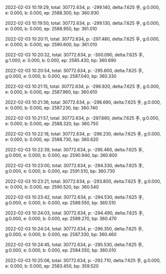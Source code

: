 2022-02-03 10:19:29, total: 30772.634, p: -299.140, delta:7.625 手, g:0.000, e: 0.000, b: 0.000, ep: 2588.300, bp: 360.930

2022-02-03 10:19:50, total: 30772.634, p: -299.130, delta:7.625 手, g:0.000, e: 0.000, b: 0.000, ep: 2588.950, bp: 361.010

2022-02-03 10:20:11, total: 30772.634, p: -297.480, delta:7.625 手, g:0.000, e: 0.000, b: 0.000, ep: 2590.600, bp: 361.010

2022-02-03 10:20:32, total: 30772.634, p: -300.090, delta:7.625 手, g:1.000, e: 0.000, b: 0.000, ep: 2585.430, bp: 360.690

2022-02-03 10:20:54, total: 30772.634, p: -295.600, delta:7.625 手, g:0.000, e: 0.000, b: 0.000, ep: 2587.040, bp: 360.330

2022-02-03 10:21:15, total: 30772.634, p: -296.920, delta:7.625 手, g:0.000, e: 0.000, b: 0.000, ep: 2587.960, bp: 360.610

2022-02-03 10:21:36, total: 30772.634, p: -298.690, delta:7.625 手, g:0.000, e: 0.000, b: 0.000, ep: 2587.230, bp: 360.740

2022-02-03 10:21:57, total: 30772.634, p: -297.680, delta:7.625 手, g:0.000, e: 0.000, b: 0.000, ep: 2588.320, bp: 360.750

2022-02-03 10:22:18, total: 30772.634, p: -296.230, delta:7.625 手, g:0.000, e: 0.000, b: 0.000, ep: 2588.730, bp: 360.620

2022-02-03 10:22:39, total: 30772.634, p: -295.460, delta:7.625 手, g:0.000, e: 0.000, b: 0.000, ep: 2590.940, bp: 360.800

2022-02-03 10:23:00, total: 30772.634, p: -294.330, delta:7.625 手, g:0.000, e: 0.000, b: 0.000, ep: 2591.510, bp: 360.730

2022-02-03 10:23:21, total: 30772.634, p: -293.800, delta:7.625 手, g:0.000, e: 0.000, b: 0.000, ep: 2590.520, bp: 360.540

2022-02-03 10:23:42, total: 30772.634, p: -294.530, delta:7.625 手, g:0.000, e: 0.000, b: 0.000, ep: 2589.550, bp: 360.510

2022-02-03 10:24:03, total: 30772.634, p: -294.490, delta:7.625 手, g:0.000, e: 0.000, b: 0.000, ep: 2589.270, bp: 360.470

2022-02-03 10:24:24, total: 30772.634, p: -296.350, delta:7.625 手, g:0.000, e: 0.000, b: 0.000, ep: 2587.330, bp: 360.460

2022-02-03 10:24:45, total: 30772.634, p: -295.530, delta:7.625 手, g:0.000, e: 0.000, b: 0.000, ep: 2584.550, bp: 360.010

2022-02-03 10:25:06, total: 30772.634, p: -292.710, delta:7.625 手, g:0.000, e: 0.000, b: 0.000, ep: 2583.450, bp: 359.520